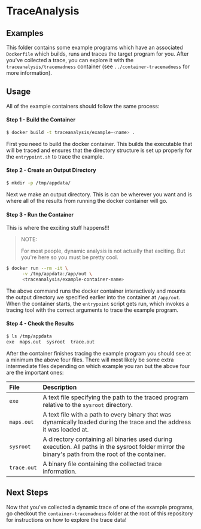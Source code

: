 # TraceAnalysis

## Examples

This folder contains some example programs which have an associated `Dockerfile`
which builds, runs and traces the target program for you. After you've collected
a trace, you can explore it with the `traceanalysis/tracemadness` container (see
`../container-tracemadness` for more information).

## Usage


All of the example containers should follow the same process:

#### Step 1 - Build the Container

```sh
$ docker build -t traceanalysis/example-<name> .
```

First you need to build the docker container. This builds the executable that
will be traced and ensures that the directory structure is set up properly for
the `entrypoint.sh` to trace the example.

#### Step 2 - Create an Output Directory

```sh
$ mkdir -p /tmp/appdata/
```

Next we make an output directory. This is can be wherever you want and is where
all of the results from running the docker container will go.

#### Step 3 - Run the Container

This is where the exciting stuff happens!!!

> NOTE:
>
> For most people, dynamic analysis is not actually that exciting. But you're
> here so you must be pretty cool.

```sh
$ docker run --rm -it \
      -v /tmp/appdata:/app/out \
      <traceanalysis/example-container-name>
```

The above command runs the docker container interactively and mounts the output
directory we specified earlier into the container at `/app/out`. When the
container starts, the `entrypoint` script gets run, which invokes a tracing tool
with the correct arguments to trace the example program.

#### Step 4 - Check the Results

```sh
$ ls /tmp/appdata
exe  maps.out  sysroot  trace.out
```

After the container finishes tracing the example program you should see at a
minimum the above four files. There will most likely be some extra intermediate
files depending on which example you ran but the above four are the important
ones:

| File        | Description                                                                                                                                         |
|:------------|:----------------------------------------------------------------------------------------------------------------------------------------------------|
| `exe`       | A text file specifying the path to the traced program relative to the `sysroot` directory.                                                          |
| `maps.out`  | A text file with a path to every binary that was dynamically loaded during the trace and the address it was loaded at.                              |
| `sysroot`   | A directory containing all binaries used during execution. All paths in the sysroot folder mirror the binary's path from the root of the container. |
| `trace.out` | A binary file containing the collected trace information.                                                                                           |

## Next Steps

Now that you've collected a dynamic trace of one of the example programs, go
checkout the `container-tracemadness` folder at the root of this repository for
instructions on how to explore the trace data!
